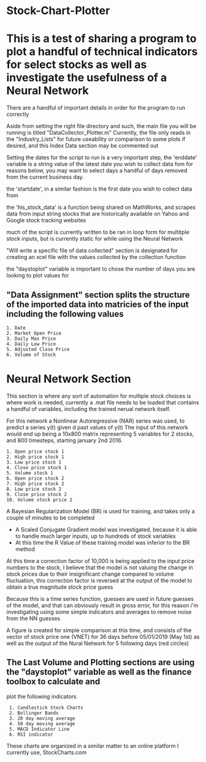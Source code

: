 # Stock-Chart-Plotter

# This is a test of sharing a program to plot a handful of technical indicators for select stocks as well as investigate the usefulness of a Neural Network

There are a handful of important details in order for the program to run correctly 

Aside from setting the right file directory and such, the main file you will be running is titled "DataCollector_Plotter.m"
Currently, the file only reads in the "Industry_Lists" for future useability or comparison to some plots if desired,
and this Index Data section may be commented out

Setting the dates for the script to run is a very important step, the 'enddate' variable is a string value of the latest date
you wish to collect data fom
for reasons below, you may want to select days a handful of days removed from the current business day. 

the 'startdate', in a similar fashion is the first date you wish to collect data from 

the 'his_stock_data' is a function being shared on MathWorks, and scrapes data from input string stocks that are historically 
available on Yahoo and Google stock tracking websites

much of the script is currently written to be ran in loop form for multitple stock inputs, but is currently static 
for while using the Neural Network

"Will write a specific file of data collected" section is designated for creating an xcel file with the values collected by 
the collection function

the "daystoplot" variable is important to chose the number of days you are looking to plot values for 

## "Data Assignment" section splits the structure of the imported data into matricies of the input including the following values

    1. Date
    2. Market Open Price
    3. Daily Max Price
    4. Daily Low Price
    5. Adjusted Close Price
    6. Volume of Stock

# Neural Network Section

This section is where any sort of automation for multiple stock choices is where work is needed, 
currently a .mat file needs to be loaded that contains a handful of variables, including 
the trained nerual network itself.

For this network a Nonlinear Autoregressive (NAR) series was used, to predict a  series y(t) given d past values of y(t)
The input of this network would end up being a 10x800 matrix representing 5 variables for 2 stocks, and 800 timesteps, 
starting january 2nd 2016.

    1. Open price stock 1
    2. High price stock 1
    3. Low price stock 1
    4. Close price stock 1
    5. Volume stock 1
    6. Open price stock 2
    7. High price stock 2
    8. Low price stock 2
    9. Close price stock 2
    10. Volume stock price 2
    
A Bayesian Regularization Model (BR) is used for training, and takes only a couple of minutes to be completed
- A Scaled Conjugate Gradient model was investigated, because it is able to handle much larger inputs, up to hundreds of stock variables
- At this time the R Value of these training model was inferior to the BR method 

At this time a correction factor of 10,000 is being applied to the input price numbers to the stock, I believe that 
the model is not valuing the change in stock prices due to their insignificant change compared to volume fluctuation, 
this correction factor is reversed at the output of the model to obtain a true magnitude stock price guess

Because this is a time series function, guesses are used in future guesses of the model, and that can obviously result
in gross error, for this reason i'm investigating using some simple indicators and averages to remove noise from the NN guesses

A figure is created for simple comparison at this time, and consists of the vector of stock price one (VNET) 
for 36 days before 05/01/2019 (May 1st) as well as the output of the Nural Network for 5 following days (red circles)

## The Last Volume and Plotting sections are using the "daystoplot" variable as well as the finance toolbox to calculate and 
plot the following indicators 

     1. Candlestick Stock Charts
     2. Bollinger Bands
     3. 20 day moving average
     4. 50 day moving average
     5. MACD Indicator Line
     6. RSI indicator
     
These charts are organized in a similar matter to an online platform I currently use, StockCharts.com

    

